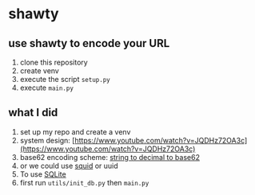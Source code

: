 # shawty
## use shawty to encode your URL
1. clone this repository
2. create venv
3. execute the script `setup.py`
4. execute `main.py`

## what I did
1. set up my repo and create a venv
2. system design: [https://www.youtube.com/watch?v=JQDHz72OA3c](https://www.youtube.com/watch?v=JQDHz72OA3c)
3. base62 encoding scheme: [string to decimal to base62](https://medium.com/@anabhishek.jha/base-62-text-encoding-decoding-b43921c7a954)
4. or we could use [squid](https://github.com/sqids/sqids-python) or uuid
5. To use [SQLite](https://www.digitalocean.com/community/tutorials/how-to-use-the-sqlite3-module-in-python-3)
6. first run `utils/init_db.py` then `main.py`